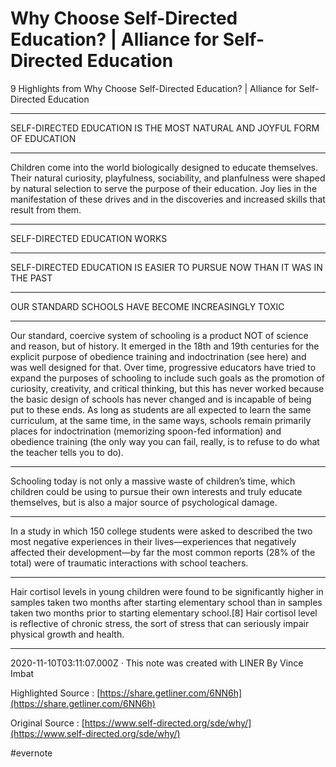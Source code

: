 # Why Choose Self-Directed Education? | Alliance for Self-Directed Education

9 Highlights from Why Choose Self-Directed Education? | Alliance for Self-Directed Education

---

SELF-DIRECTED EDUCATION IS THE MOST NATURAL AND JOYFUL FORM OF EDUCATION

---

Children come into the world biologically designed to educate themselves. Their natural curiosity, playfulness, sociability, and planfulness were shaped by natural selection to serve the purpose of their education. Joy lies in the manifestation of these drives and in the discoveries and increased skills that result from them.

---

SELF-DIRECTED EDUCATION WORKS

---

SELF-DIRECTED EDUCATION IS EASIER TO PURSUE NOW THAN IT WAS IN THE PAST

---

OUR STANDARD SCHOOLS HAVE BECOME INCREASINGLY TOXIC

---

Our standard, coercive system of schooling is a product NOT of science and reason, but of history. It emerged in the 18th and 19th centuries for the explicit purpose of obedience training and indoctrination (see here) and was well designed for that. Over time, progressive educators have tried to expand the purposes of schooling to include such goals as the promotion of curiosity, creativity, and critical thinking, but this has never worked because the basic design of schools has never changed and is incapable of being put to these ends. As long as students are all expected to learn the same curriculum, at the same time, in the same ways, schools remain primarily places for indoctrination (memorizing spoon-fed information) and obedience training (the only way you can fail, really, is to refuse to do what the teacher tells you to do).

---

Schooling today is not only a massive waste of children’s time, which children could be using to pursue their own interests and truly educate themselves, but is also a major source of psychological damage.

---

In a study in which 150 college students were asked to described the two most negative experiences in their lives—experiences that negatively affected their development—by far the most common reports (28% of the total) were of traumatic interactions with school teachers.

---

Hair cortisol levels in young children were found to be significantly higher in samples taken two months after starting elementary school than in samples taken two months prior to starting elementary school.[8] Hair cortisol level is reflective of chronic stress, the sort of stress that can seriously impair physical growth and health.

---

2020-11-10T03:11:07.000Z  · This note was created with LINER By Vince Imbat

Highlighted Source : [https://share.getliner.com/6NN6h](https://share.getliner.com/6NN6h)

Original Source : [https://www.self-directed.org/sde/why/](https://www.self-directed.org/sde/why/)

\#evernote

